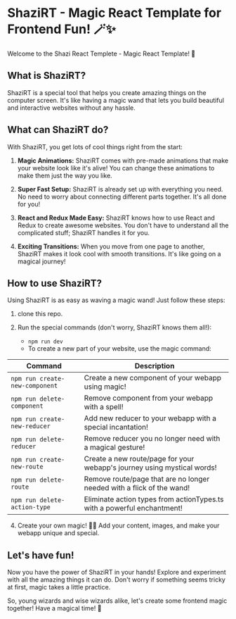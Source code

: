 # ShaziRT - Magic React Template for Frontend Fun! 🪄✨

Welcome to the Shazi React Templete - Magic React Template! 🎉

## What is ShaziRT?

ShaziRT is a special tool that helps you create amazing things on the computer screen. It's like having a magic wand that lets you build beautiful and interactive websites without any hassle.

## What can ShaziRT do?

With ShaziRT, you get lots of cool things right from the start:

1. **Magic Animations:** ShaziRT comes with pre-made animations that make your website look like it's alive! You can change these animations to make them just the way you like.

2. **Super Fast Setup:** ShaziRT is already set up with everything you need. No need to worry about connecting different parts together. It's all done for you!

3. **React and Redux Made Easy:** ShaziRT knows how to use React and Redux to create awesome websites. You don't have to understand all the complicated stuff; ShaziRT handles it for you.

4. **Exciting Transitions:** When you move from one page to another, ShaziRT makes it look cool with smooth transitions. It's like going on a magical journey!

## How to use ShaziRT?

Using ShaziRT is as easy as waving a magic wand! Just follow these steps:

1. clone this repo.

3. Run the special commands (don't worry, ShaziRT knows them all!):
   - `npm run dev`
   - To create a new part of your website, use the magic command: 

  | Command                          | Description                                                        |
|----------------------------------|--------------------------------------------------------------------|
| `npm run create-new-component`   | Create a new component of your webapp using magic!                     |
| `npm run delete-component`       | Remove component from your webapp with a spell!                   |
| `npm run create-new-reducer`     | Add new reducer to your webapp with a special incantation!     |
| `npm run delete-reducer`         | Remove reducer you no longer need with a magical gesture!       |
| `npm run create-new-route`       | Create a new route/page for your webapp's journey using mystical words! |
| `npm run delete-route`           | Remove route/page that are no longer needed with a flick of the wand!   |
| `npm run delete-action-type`     | Eliminate action types from actionTypes.ts with a powerful enchantment!                |


4. Create your own magic! 🧙‍♂️ Add your content, images, and make your webapp unique and special.

## Let's have fun!

Now you have the power of ShaziRT in your hands! Explore and experiment with all the amazing things it can do. Don't worry if something seems tricky at first, magic takes a little practice.

So, young wizards and wise wizards alike, let's create some frontend magic together! Have a magical time! 🌟
